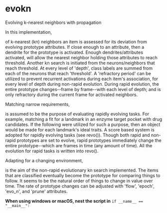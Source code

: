 # evokn
Evolving k-nearest neighbors with propagation

In this implementation,

of k-nearest (kn) neighbors an item is assessed for its deviation from evolving
prototype attributes. If close enough to an attribute, then a dendrite for the
prototype is activated. Enough dendrites/attributes activated, will allow the
nearest neighbor holding those attributes to reach threshold.
Another kn search is initiated from the neurons/neighbors that reach threshold.
At every level of 'depth', class labels are summed from each of the neurons that
reach 'threshold'. A 'refractory period' can be utilized to prevent recurrent
activations during each item's association, for every level of depth during
non-rapid evolution. During rapid evolution, the entire prototype changes--frame
by frame--with each level of depth; and is only refractory during the current
frame for activated neighbors.


Matching narrow requirements,

is assumed to be the purpose of evaluating rapidly evolving tasks. For example,
matching a fit for a landmark in an enzyme target pocket with drug candidates.
If the following were utilized for such a purpose, then an object would be made
for each landmark's ideal traits. A score based system is adopted for rapidly
evolving tasks (see revo()).
Though both rapid and non-rapid prototypes are set to evolve, rapid prototypes
immediately change the entire prototype--which are frames in time (any amount of
time). All the evolution for rapid tasks is written into revo().


Adapting for a changing environment,

is the aim of the non-rapid evolutionary kn search implemented. The items that
are classified eventually become the prototype for comparing things to follow.
It seems to be the natural order of things to change in value over time. The
rate of prototype changes can be adjusted with 'flow', 'epoch', 'evo_n', and
'prune' attributes.

**When using windows or macOS, nest the script in** `if __name__ == "__main__":`
